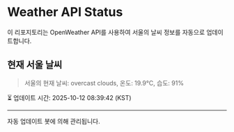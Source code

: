 
# Weather API Status

이 리포지토리는 OpenWeather API를 사용하여 서울의 날씨 정보를 자동으로 업데이트합니다.

## 현재 서울 날씨
> 서울의 현재 날씨: overcast clouds, 온도: 19.9°C, 습도: 91%

⏳ 업데이트 시간: 2025-10-12 08:39:42 (KST)

---
자동 업데이트 봇에 의해 관리됩니다.
